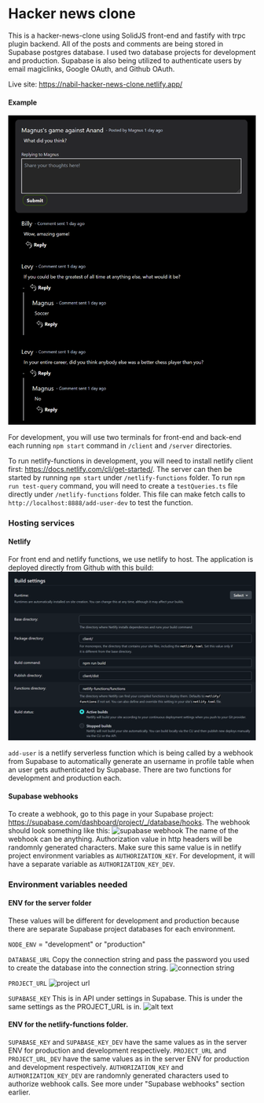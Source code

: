 # Hacker news clone

This is a hacker-news-clone using SolidJS front-end and fastify with trpc plugin backend. All of the posts and comments are being stored in Supabase postgres database. I used two database projects for development and production. Supabase is also being utilized to authenticate users by email magiclinks, Google OAuth, and Github OAuth.

Live site: https://nabil-hacker-news-clone.netlify.app/

#### Example
![post example](images/hacker-news-clone-example.png)


For development, you will use two terminals for front-end and back-end each running ```npm start``` command in ```/client``` and ```/server``` directories.

To run netlify-functions in development, you will need to install netlify client first: https://docs.netlify.com/cli/get-started/. The server can then be started by running ```npm start``` under ```/netlify-functions``` folder. To run ```npm run test-query``` command, you will need to create a ```testQueries.ts``` file directly under ```/netlify-functions``` folder. This file can make fetch calls to ```http://localhost:8888/add-user-dev``` to test the function.

### Hosting services

#### Netlify
For front end and netlify functions, we use netlify to host. The application is deployed directly from Github with this build:
![netlify build](images/netlify-build.png)

```add-user``` is a netlify serverless function which is being called by a webhook from Supabase to automatically generate an username in profile table when an user gets authenticated by Supabase. There are two functions for development and production each. 

#### Supabase webhooks

To create a webhook, go to this page in your Supabase project: https://supabase.com/dashboard/project/_/database/hooks. The webhook should look something like this:
![supabase webhook](images/supabase-webhook.png)
The name of the webhook can be anything. Authorization value in http headers will be randomnly generated characters. Make sure this same value is in netlify project environment variables as ```AUTHORIZATION_KEY```. For development, it will have a separate variable as ```AUTHORIZATION_KEY_DEV```.

### Environment variables needed

#### ENV for the server folder
These values will be different for development and production because there are separate Supabase project databases for each environment.

```NODE_ENV``` = "development" or "production"

```DATABASE_URL```
Copy the connection string and pass the password you used to create the database into the connection string.
![connection string](images/connection-string.png)

```PROJECT_URL```
![project url](images/project-url.png)

```SUPABASE_KEY```
This is in API under settings in Supabase. This is under the same settings as the PROJECT_URL is in.
![alt text](images/supabase-key.png)

#### ENV for the netlify-functions folder.

```SUPABASE_KEY``` and ```SUPABASE_KEY_DEV``` have the same values as in the server ENV for production and development respectively.
```PROJECT_URL``` and ```PROJECT_URL_DEV``` have the same values as in the server ENV for production and development respectively.
```AUTHORIZATION_KEY``` and ```AUTHORIZATION_KEY_DEV``` are randomnly generated characters used to authorize webhook calls. See more under "Supabase webhooks" section earlier.
